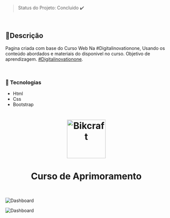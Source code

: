 
> Status do Projeto: Concluido :heavy_check_mark:

<br>

## 📲Descrição 

Pagina criada com base do Curso Web Na #Digitalinovationone, Usando os conteúdo abordados e materiais do disponivel no curso.
Objetivo de aprendizagem. [#Digitalinovationone](https://digitalinnovation.one).

<br>

### :speech_balloon: Tecnologias 

- Html
- Css
- Bootstrap

<h1 align="center">
    <img alt="Bikcraft" title="Digitalinovationone" src="https://image.winudf.com/v2/image1/b25lLmRpZ2l0YWxpbm5vdmF0aW9uLmFwcF9pY29uXzE1NTM3MDIwNDNfMDQ2/icon.png?w=170&fakeurl=1" width="120px" />
</h1>

<h1 align="center">Curso de Aprimoramento</h1>
<br>

![Dashboard](https://i.imgur.com/Mwf3lMx.png"Dashboard")

![Dashboard](https://i.imgur.com/EK730wY.png "Dashboard")
